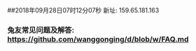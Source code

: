 ##2018年09月28日07时12分07秒 新址: 159.65.181.163
### 兔友常见问题及解答: https://github.com/wanggonging/d/blob/w/FAQ.md
